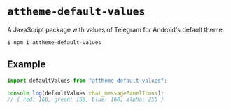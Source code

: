 # `attheme-default-values`
A JavaScript package with values of Telegram for Android's default theme.
```bash
$ npm i attheme-default-values
```
## Example
```ts
import defaultValues from "attheme-default-values";

console.log(defaultValues.chat_messagePanelIcons);
// { red: 168, green: 168, blue: 168, alpha: 255 }
```